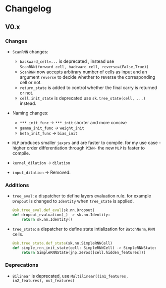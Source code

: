 # Changelog

## V0.x

### Changes

- `ScanRNN` changes:

  - `backward_cell=...` is deprecated , instead use `ScanRNN(forward_cell, backward_cell, reverse=(False,True))`
  - `ScanRNN` now accepts arbitrary number of cells as input and an argument `reverse` to decide whether to reverse the corresponding cell or not.
  - `return_state` is added to control whether the final carry is returned or not.
  - `cell.init_state` is deprecated use `sk.tree_state(cell, ...)` instead.

- Naming changes:
  - `***_init_func` -> `***_init` shorter and more concise
  - `gamma_init_func` -> `weight_init`
  - `beta_init_func` -> `bias_init`
- `MLP` produces smaller `jaxprs` and are faster to compile. for my use case -higher order differentiation through `PINN`- the new `MLP` is faster to compile.
- `kernel_dilation` -> `dilation`
- `input_dilation` -> Removed.

### Additions

- `tree_eval`: a dispatcher to define layers evaluation rule. for example `Dropout` is changed to `Identity` when `tree_state` is applied.

  ```python
  @sk.tree_eval.def_eval(sk.nn.Dropout)
  def dropout_evaluation(_) -> sk.nn.Identity:
      return sk.nn.Identity()
  ```

- `tree_state`: a dispatcher to define state intialization for `BatchNorm`, `RNN` cells.

  ```python
  @sk.tree_state.def_state(sk.nn.SimpleRNNCell)
  def simple_rnn_init_state(cell: SimpleRNNCell) -> SimpleRNNState:
      return SimpleRNNState(jnp.zeros([cell.hidden_features]))
  ```

### Deprecations

- `Bilinear` is deprecated, use `Multilinear((in1_features, in2_features), out_features)`
